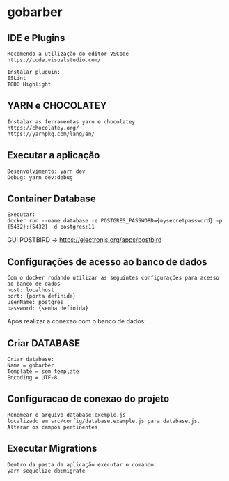 # gobarber

## IDE e Plugins
```
Recomendo a utilização do editor VSCode
https://code.visualstudio.com/

Instalar pluguin:
ESLint
TODO Highlight
```

## YARN e CHOCOLATEY
```
Instalar as ferramentas yarn e chocolatey
https://chocolatey.org/
https://yarnpkg.com/lang/en/
```

## Executar a aplicação
```
Desenvolvimento: yarn dev
Debug: yarn dev:debug
```

## Container Database
```
Executar:
docker run --name database -e POSTGRES_PASSWORD={mysecretpassword} -p {5432}:{5432} -d postgres:11
```
GUI POSTBIRD -> https://electronjs.org/apps/postbird

## Configurações de acesso ao banco de dados
```
Com o docker rodando utilizar as seguintes configurações para acesso ao banco de dados
host: localhost
port: {porta definida}
userName: postgres
password: {senha definida}
```
Após realizar a conexao com o banco de dados:
## Criar DATABASE
```
Criar database:
Name = gobarber
Template = sem template
Encoding = UTF-8
```

## Configuracao de conexao do projeto
```
Renomear o arquivo database.exemple.js
localizado em src/config/database.exemple.js para database.js.
Alterar os campos pertinentes
```

## Executar Migrations
```
Dentro da pasta da aplicação executar o comando:
yarn sequelize db:migrate
```
